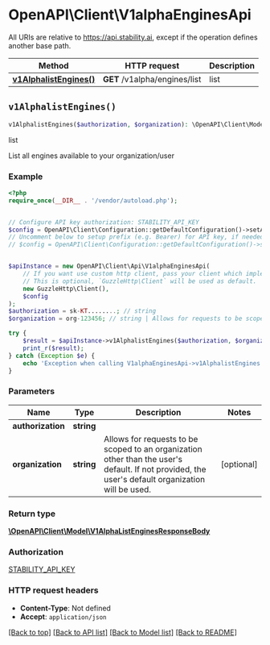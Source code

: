 # OpenAPI\Client\V1alphaEnginesApi

All URIs are relative to https://api.stability.ai, except if the operation defines another base path.

| Method | HTTP request | Description |
| ------------- | ------------- | ------------- |
| [**v1AlphalistEngines()**](V1alphaEnginesApi.md#v1AlphalistEngines) | **GET** /v1alpha/engines/list | list |


## `v1AlphalistEngines()`

```php
v1AlphalistEngines($authorization, $organization): \OpenAPI\Client\Model\V1AlphaListEnginesResponseBody
```

list

List all engines available to your organization/user

### Example

```php
<?php
require_once(__DIR__ . '/vendor/autoload.php');


// Configure API key authorization: STABILITY_API_KEY
$config = OpenAPI\Client\Configuration::getDefaultConfiguration()->setApiKey('Authorization', 'YOUR_API_KEY');
// Uncomment below to setup prefix (e.g. Bearer) for API key, if needed
// $config = OpenAPI\Client\Configuration::getDefaultConfiguration()->setApiKeyPrefix('Authorization', 'Bearer');


$apiInstance = new OpenAPI\Client\Api\V1alphaEnginesApi(
    // If you want use custom http client, pass your client which implements `GuzzleHttp\ClientInterface`.
    // This is optional, `GuzzleHttp\Client` will be used as default.
    new GuzzleHttp\Client(),
    $config
);
$authorization = sk-KT........; // string
$organization = org-123456; // string | Allows for requests to be scoped to an organization other than the user's default.  If not provided, the user's default organization will be used.

try {
    $result = $apiInstance->v1AlphalistEngines($authorization, $organization);
    print_r($result);
} catch (Exception $e) {
    echo 'Exception when calling V1alphaEnginesApi->v1AlphalistEngines: ', $e->getMessage(), PHP_EOL;
}
```

### Parameters

| Name | Type | Description  | Notes |
| ------------- | ------------- | ------------- | ------------- |
| **authorization** | **string**|  | |
| **organization** | **string**| Allows for requests to be scoped to an organization other than the user&#39;s default.  If not provided, the user&#39;s default organization will be used. | [optional] |

### Return type

[**\OpenAPI\Client\Model\V1AlphaListEnginesResponseBody**](../Model/V1AlphaListEnginesResponseBody.md)

### Authorization

[STABILITY_API_KEY](../../README.md#STABILITY_API_KEY)

### HTTP request headers

- **Content-Type**: Not defined
- **Accept**: `application/json`

[[Back to top]](#) [[Back to API list]](../../README.md#endpoints)
[[Back to Model list]](../../README.md#models)
[[Back to README]](../../README.md)
